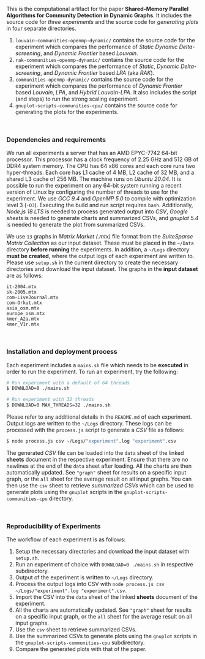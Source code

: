 This is the computational artifact for the paper **Shared-Memory Parallel**
**Algorithms for Community Detection in Dynamic Graphs**. It includes the source
code for *three experiments* and the source code for *generating plots* in four
separate directories.

1. `louvain-communities-openmp-dynamic/` contains the source code for the
   experiment which compares the performance of *Static*
   *Dynamic Delta-screening*, and *Dynamic Frontier* based *Louvain*.
2. `rak-communities-openmp-dynamic/` contains the source code for the experiment
   which compares the performance of *Static*, *Dynamic*
   *Delta-screening*, and *Dynamic Frontier* based *LPA* (aka *RAK*).
3. `communities-openmp-dynamic/` contains the source code for the experiment
   which compares the performance of *Dynamic Frontier* based *Louvain*, *LPA*,
   and *Hybrid Louvain-LPA*. It also includes the script (and steps) to run the
   strong scaling experiment.
4. `gnuplot-scripts-communities-cpu/` contains the source code for generating
   the plots for the experiments.

<br>


### Dependencies and requirements

We run all experiments a server that has an AMD EPYC-7742 64-bit processor. This
processor has a clock frequency of 2.25 GHz and 512 GB of DDR4 system memory.
The CPU has 64 x86 cores and each core runs two hyper-threads. Each core has L1
cache of 4 MB, L2 cache of 32 MB, and a shared L3 cache of 256 MB. The machine
runs on *Ubuntu 20.04*. It is possible to run the experiment on any 64-bit
system running a recent version of Linux by configuring the number of threads to
use for the experiment. We use *GCC 9.4* and *OpenMP 5.0* to compile with
optimization level 3 (`-O3`). Executing the build and run script requires
`bash`. Additionally, *Node.js 18 LTS* is needed to process generated output
into *CSV*, *Google* *sheets* is needed to generate charts and summarized CSVs,
and *gnuplot 5.4* is needed to generate the plot from summarized CSVs.

We use `13` graphs in *Matrix Market (.mtx)* file format from the *SuiteSparse*
*Matrix Collection* as our input dataset. These must be placed in the `~/Data`
directory **before running** the experiments. In addition, a `~/Logs` directory
**must be created**, where the output logs of each experiment are written to.
Please use `setup.sh` in the current directory to create the necessary
directories and download the input dataset. The graphs in the **input dataset**
are as follows:

```
it-2004.mtx
sk-2005.mtx
com-LiveJournal.mtx
com-Orkut.mtx
asia_osm.mtx
europe_osm.mtx
kmer_A2a.mtx
kmer_V1r.mtx
```

<br>


### Installation and deployment process

Each experiment includes a `mains.sh` file which needs to be **executed** in
order to run the experiment. To run an experiment, try the following:

```bash
# Run experiment with a default of 64 threads
$ DOWNLOAD=0 ./mains.sh

# Run experiment with 32 threads
$ DOWNLOAD=0 MAX_THREADS=32 ./mains.sh
```

Please refer to any additional details in the `README.md` of each experiment.
Output logs are written to the `~/Logs` directory. These logs can be processed
with the `process.js` script to generate a *CSV* file as follows:

```bash
$ node process.js csv ~/Logs/"experiment".log "experiment".csv
```

The generated *CSV* file can be loaded into the `data` sheet of the linked
**sheets** document in the respective experiment. Ensure that there are no
newlines at the end of the `data` sheet after loading. All the charts are then
automatically updated. See `"graph"` sheet for results on a specific input
graph, or the `all` sheet for the average result on all input graphs. You can
then use the `csv` sheet to retrieve *summarized CSVs* which can be used to
generate plots using the `gnuplot` scripts in the
`gnuplot-scripts-communities-cpu` directory.

<br>


### Reproducibility of Experiments

The workflow of each experiment is as follows:

1. Setup the necessary directories and download the input dataset with
   `setup.sh`.
2. Run an experiment of choice with `DOWNLOAD=0 ./mains.sh` in respective
   subdirectory.
3. Output of the experiment is written to `~/Logs` directory.
4. Process the output logs into CSV with `node process.js csv ~/Logs/"experiment".log "experiment".csv`.
5. Import the CSV into the `data` sheet of the linked **sheets** document of the
   experiment.
6. All the charts are automatically updated. See `"graph"` sheet for results on
   a specific input graph, or the `all` sheet for the average result on all
   input graphs.
7. Use the `csv` sheet to retrieve summarized CSVs.
9. Use the summarized CSVs to generate plots using the `gnuplot` scripts in the
   `gnuplot-scripts-communities-cpu` subdirectory.
9. Compare the generated plots with that of the paper.
